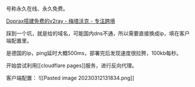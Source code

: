 号称永久在线、永久免费。

[Doprax搭建免费的v2ray - 梅塔沃克 - 专注跨境](https://iweec.com/705.html)


踩到一个坑，就是给的域名，可能国内dns不通，所以需要直接换成ip，填在客户端配置里。

是德国的ip，ping延时大概500ms，部署完后发现速度很拉胯，100kb每秒。

开始尝试利用[[cloudflare pages]]服务，进行反向代理。

客户端配置：
![[Pasted image 20230312131834.png]]